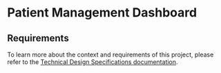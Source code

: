 # Patient Management Dashboard

## Requirements

To learn more about the context and requirements of this project, please refer to the [Technical Design Specifications documentation](https://docs.google.com/document/d/1IE_F7Aqj7v0qOfMAmXsGFgpt-a5qNd-eiAmo4Dtq5cM/edit#heading=h.ocw0kn1zzj12).
